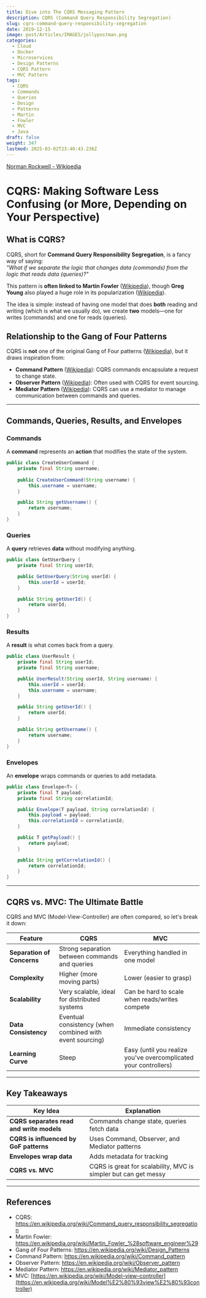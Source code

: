 ```yaml
---
title: Dive into The CQRS Messaging Pattern
description: CQRS (Command Query Responsibility Segregation)
slug: cqrs-command-query-responsibility-segregation
date: 2019-12-15
image: post/Articles/IMAGES/jollypostman.png
categories:
  - Cloud
  - Docker
  - Microservices
  - Design Patterns
  - CQRS Pattern
  - MVC Pattern
tags:
  - CQRS
  - Commands
  - Queries
  - Design
  - Patterns
  - Martin
  - Fowler
  - MVC
  - Java
draft: false
weight: 347
lastmod: 2025-03-02T23:40:43.236Z
---
```

[Norman Rockwell - Wikipedia](https://en.wikipedia.org/wiki/Norman_Rockwell)

# CQRS: Making Software Less Confusing (or More, Depending on Your Perspective)

## What is CQRS?

CQRS, short for **Command Query Responsibility Segregation**, is a fancy way of saying:\
*"What if we separate the logic that changes data (commands) from the logic that reads data (queries)?"*

This pattern is **often linked to Martin Fowler** ([Wikipedia](https://en.wikipedia.org/wiki/Martin_Fowler_%28software_engineer%29)), though **Greg Young** also played a huge role in its popularization ([Wikipedia](https://en.wikipedia.org/wiki/Greg_Young_%28software_engineer%29)).

The idea is simple: instead of having one model that does **both** reading and writing (which is what we usually do), we create **two** models—one for writes (commands) and one for reads (queries).

## Relationship to the Gang of Four Patterns

CQRS is **not** one of the original Gang of Four patterns ([Wikipedia](https://en.wikipedia.org/wiki/Design_Patterns)), but it draws inspiration from:

* **Command Pattern** ([Wikipedia](https://en.wikipedia.org/wiki/Command_pattern)): CQRS commands encapsulate a request to change state.
* **Observer Pattern** ([Wikipedia](https://en.wikipedia.org/wiki/Observer_pattern)): Often used with CQRS for event sourcing.
* **Mediator Pattern** ([Wikipedia](https://en.wikipedia.org/wiki/Mediator_pattern)): CQRS can use a mediator to manage communication between commands and queries.

***

## Commands, Queries, Results, and Envelopes

### Commands

A **command** represents an **action** that modifies the state of the system.

```java
public class CreateUserCommand {
    private final String username;
    
    public CreateUserCommand(String username) {
        this.username = username;
    }

    public String getUsername() {
        return username;
    }
}
```

### Queries

A **query** retrieves **data** without modifying anything.

```java
public class GetUserQuery {
    private final String userId;

    public GetUserQuery(String userId) {
        this.userId = userId;
    }

    public String getUserId() {
        return userId;
    }
}
```

### Results

A **result** is what comes back from a query.

```java
public class UserResult {
    private final String userId;
    private final String username;

    public UserResult(String userId, String username) {
        this.userId = userId;
        this.username = username;
    }

    public String getUserId() {
        return userId;
    }

    public String getUsername() {
        return username;
    }
}
```

### Envelopes

An **envelope** wraps commands or queries to add metadata.

```java
public class Envelope<T> {
    private final T payload;
    private final String correlationId;

    public Envelope(T payload, String correlationId) {
        this.payload = payload;
        this.correlationId = correlationId;
    }

    public T getPayload() {
        return payload;
    }

    public String getCorrelationId() {
        return correlationId;
    }
}
```

***

## CQRS vs. MVC: The Ultimate Battle

CQRS and MVC (Model-View-Controller) are often compared, so let's break it down:

| Feature                    | CQRS                                                     | MVC                                                              |
| -------------------------- | -------------------------------------------------------- | ---------------------------------------------------------------- |
| **Separation of Concerns** | Strong separation between commands and queries           | Everything handled in one model                                  |
| **Complexity**             | Higher (more moving parts)                               | Lower (easier to grasp)                                          |
| **Scalability**            | Very scalable, ideal for distributed systems             | Can be hard to scale when reads/writes compete                   |
| **Data Consistency**       | Eventual consistency (when combined with event sourcing) | Immediate consistency                                            |
| **Learning Curve**         | Steep                                                    | Easy (until you realize you've overcomplicated your controllers) |

***

## Key Takeaways

| Key Idea                                 | Explanation                                                     |
| ---------------------------------------- | --------------------------------------------------------------- |
| **CQRS separates read and write models** | Commands change state, queries fetch data                       |
| **CQRS is influenced by GoF patterns**   | Uses Command, Observer, and Mediator patterns                   |
| **Envelopes wrap data**                  | Adds metadata for tracking                                      |
| **CQRS vs. MVC**                         | CQRS is great for scalability, MVC is simpler but can get messy |

***

## References

* CQRS: <https://en.wikipedia.org/wiki/Command_query_responsibility_segregation>
* Martin Fowler: <https://en.wikipedia.org/wiki/Martin_Fowler_%28software_engineer%29>
* Gang of Four Patterns: <https://en.wikipedia.org/wiki/Design_Patterns>
* Command Pattern: <https://en.wikipedia.org/wiki/Command_pattern>
* Observer Pattern: <https://en.wikipedia.org/wiki/Observer_pattern>
* Mediator Pattern: <https://en.wikipedia.org/wiki/Mediator_pattern>
* MVC: [https://en.wikipedia.org/wiki/Model–view–controller](https://en.wikipedia.org/wiki/Model%E2%80%93view%E2%80%93controller)
